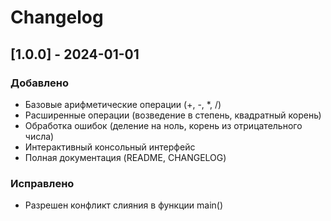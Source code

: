
# Changelog

## [1.0.0] - 2024-01-01

### Добавлено
- Базовые арифметические операции (+, -, *, /)
- Расширенные операции (возведение в степень, квадратный корень)
- Обработка ошибок (деление на ноль, корень из отрицательного числа)
- Интерактивный консольный интерфейс
- Полная документация (README, CHANGELOG)

### Исправлено
- Разрешен конфликт слияния в функции main()
